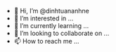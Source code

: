 - 👋 Hi, I’m @dinhtuananhne
- 👀 I’m interested in ...
- 🌱 I’m currently learning ...
- 💞️ I’m looking to collaborate on ...
- 📫 How to reach me ...

<!---
dinhtuananhne/dinhtuananhne is a ✨ special ✨ repository because its `README.md` (this file) appears on your GitHub profile.
You can click the Preview link to take a look at your changes.
--->
